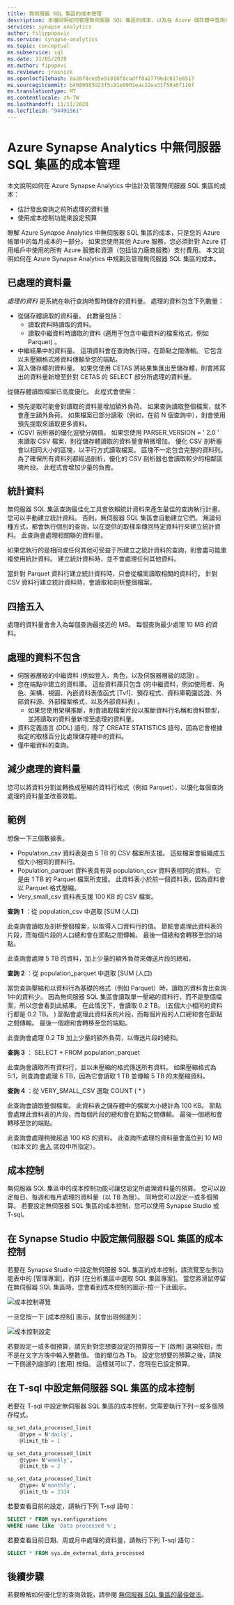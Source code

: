 ```yaml
---
title: 無伺服器 SQL 集區的成本管理
description: 本檔說明如何管理無伺服器 SQL 集區的成本，以及在 Azure 儲存體中查詢資料時，如何計算資料的處理方式。
services: synapse analytics
author: filippopovic
ms.service: synapse-analytics
ms.topic: conceptual
ms.subservice: sql
ms.date: 11/05/2020
ms.author: fipopovi
ms.reviewer: jrasnick
ms.openlocfilehash: 8a26f8ced5e91810f8cadff0a27796dc817e6517
ms.sourcegitcommit: b4880683d23f5c91e9901eac22ea31f50a0f116f
ms.translationtype: MT
ms.contentlocale: zh-TW
ms.lasthandoff: 11/11/2020
ms.locfileid: "94491561"
---
```

# <a name="cost-management-for-serverless-sql-pool-in-azure-synapse-analytics"></a>Azure Synapse Analytics 中無伺服器 SQL 集區的成本管理

本文說明如何在 Azure Synapse Analytics 中估計及管理無伺服器 SQL 集區的成本：
- 估計發出查詢之前所處理的資料量
- 使用成本控制功能來設定預算

瞭解 Azure Synapse Analytics 中無伺服器 SQL 集區的成本，只是您的 Azure 帳單中的每月成本的一部分。 如果您使用其他 Azure 服務，您必須針對 Azure 訂用帳戶中使用的所有 Azure 服務和資源（包括協力廠商服務）支付費用。 本文說明如何在 Azure Synapse Analytics 中規劃及管理無伺服器 SQL 集區的成本。

## <a name="data-processed"></a>已處理的資料量

*處理的資料* 是系統在執行查詢時暫時儲存的資料量。 處理的資料包含下列數量：

- 從儲存體讀取的資料量。 此數量包括：
  - 讀取資料時讀取的資料。
  - 讀取中繼資料時讀取的資料 (適用于包含中繼資料的檔案格式，例如 Parquet) 。
- 中繼結果中的資料量。 這項資料會在查詢執行時，在節點之間傳輸。 它包含以未壓縮格式將資料傳輸至您的端點。 
- 寫入儲存體的資料量。 如果您使用 CETAS 將結果集匯出至儲存體，則會將寫出的資料量新增至針對 CETAS 的 SELECT 部分所處理的資料量。

從儲存體讀取檔案已高度優化。 此程式會使用：

- 預先提取可能會對讀取的資料量增加額外負荷。 如果查詢讀取整個檔案，就不會產生額外負荷。 如果檔案已部分讀取（例如，在前 N 個查詢中），則會使用預先提取來讀取更多資料。
-  (CSV) 剖析器的優化逗號分隔值。 如果您使用 PARSER_VERSION = ' 2.0 ' 來讀取 CSV 檔案，則從儲存體讀取的資料量會稍微增加。 優化 CSV 剖析器會以相同大小的區塊，以平行方式讀取檔案。 區塊不一定包含完整的資料列。 為了確保所有資料列都經過剖析，優化的 CSV 剖析器也會讀取較少的相鄰區塊片段。 此程式會增加少量的負擔。

## <a name="statistics"></a>統計資料

無伺服器 SQL 集區查詢最佳化工具會依賴統計資料來產生最佳的查詢執行計畫。 您可以手動建立統計資料。 否則，無伺服器 SQL 集區會自動建立它們。 無論何種方式，都會執行個別的查詢，以在提供的取樣率傳回特定資料行來建立統計資料。 此查詢會處理相關聯的資料量。

如果您執行的是相同或任何其他可受益于所建立之統計資料的查詢，則會盡可能重複使用統計資料。 建立統計資料時，並不會處理任何其他資料。

當針對 Parquet 資料行建立統計資料時，只會從檔案讀取相關的資料行。 針對 CSV 資料行建立統計資料時，會讀取和剖析整個檔案。

## <a name="rounding"></a>四捨五入

處理的資料量會舍入為每個查詢最接近的 MB。 每個查詢最少處理 10 MB 的資料。

## <a name="what-data-processed-doesnt-include"></a>處理的資料不包含

- 伺服器層級的中繼資料 (例如登入、角色，以及伺服器層級的認證) 。
- 您在端點中建立的資料庫。 這些資料庫只包含 (的中繼資料，例如使用者、角色、架構、視圖、內嵌資料表值函式 [Tvf]、預存程式、資料庫範圍認證、外部資料源、外部檔案格式，以及外部資料表) 。
  - 如果您使用架構推斷，則會讀取檔案片段以推斷資料行名稱和資料類型，並將讀取的資料量新增至處理的資料量。
- 資料定義語言 (DDL) 語句，除了 CREATE STATISTICS 語句，因為它會根據指定的取樣百分比處理儲存體中的資料。
- 僅中繼資料的查詢。

## <a name="reducing-the-amount-of-data-processed"></a>減少處理的資料量

您可以將資料分割並轉換成壓縮的資料行格式（例如 Parquet），以優化每個查詢處理的資料量並改善效能。

## <a name="examples"></a>範例

想像一下三個數據表。

- Population_csv 資料表是由 5 TB 的 CSV 檔案所支援。 這些檔案會組織成五個大小相同的資料行。
- Population_parquet 資料表具有與 population_csv 資料表相同的資料。 它是由 1 TB 的 Parquet 檔案所支援。 此資料表小於前一個資料表，因為資料會以 Parquet 格式壓縮。
- Very_small_csv 資料表支援 100 KB 的 CSV 檔案。

**查詢 1** ：從 population_csv 中選取 [SUM (人口) 

此查詢會讀取及剖析整個檔案，以取得人口資料行的值。 節點會處理此資料表的片段，而每個片段的人口總和會在節點之間傳輸。 最後一個總和會轉移至您的端點。 

此查詢會處理 5 TB 的資料，加上少量的額外負荷來傳送片段的總和。

**查詢 2** ：從 population_parquet 中選取 [SUM (人口) 

當您查詢壓縮和以資料行為基礎的格式（例如 Parquet）時，讀取的資料會比查詢1中的資料少。 因為無伺服器 SQL 集區會讀取單一壓縮的資料行，而不是整個檔案，所以您會看到此結果。 在此情況下，會讀取 0.2 TB。  (五個大小相同的資料行都是 0.2 TB。 ) 節點會處理此資料表的片段，而每個片段的人口總和會在節點之間傳輸。 最後一個總和會轉移至您的端點。 

此查詢會處理 0.2 TB 加上少量的額外負荷，以傳送片段的總和。

**查詢 3** ： SELECT * FROM population_parquet

此查詢會讀取所有資料行，並以未壓縮的格式傳送所有資料。 如果壓縮格式為5:1，則查詢會處理 6 TB，因為它會讀取 1 TB 並傳輸 5 TB 的未壓縮資料。

**查詢 4** ：從 VERY_SMALL_CSV 選取 COUNT ( * ) 

此查詢會讀取整個檔案。 此資料表之儲存體中的檔案大小總計為 100 KB。 節點會處理此資料表的片段，而每個片段的總和會在節點之間傳輸。 最後一個總和會轉移至您的端點。 

此查詢會處理稍微超過 100 KB 的資料。 此查詢所處理的資料量會進位到 10 MB （如本文的 [舍入](#rounding) 區段中所指定）。

## <a name="cost-control"></a>成本控制

無伺服器 SQL 集區中的成本控制功能可讓您設定所處理資料量的預算。 您可以設定每日、每週和每月處理的資料量（以 TB 為限）。 同時您可以設定一或多個預算。 若要設定無伺服器 SQL 集區的成本控制，您可以使用 Synapse Studio 或 T-sql。

## <a name="configure-cost-control-for-serverless-sql-pool-in-synapse-studio"></a>在 Synapse Studio 中設定無伺服器 SQL 集區的成本控制
 
若要在 Synapse Studio 中設定無伺服器 SQL 集區的成本控制，請流覽至左側功能表中的 [管理專案]，而非 [在分析集區中選取 SQL 集區專案]。 當您將滑鼠停留在無伺服器 SQL 集區時，您會看到成本控制的圖示-按一下此圖示。

![成本控制導覽](./media/data-processed/cost-control-menu.png)

一旦您按一下 [成本控制] 圖示，就會出現側邊列：

![成本控制設定](./media/data-processed/cost-control-sidebar.png)

若要設定一或多個預算，請先針對您想要設定的預算按一下 [啟用] 選項按鈕，而不是在文字方塊中輸入整數值。 值的單位為 Tb。 設定您想要的預算之後，請按一下側邊列底部的 [套用] 按鈕。 這樣就可以了，您現在已設定預算。

## <a name="configure-cost-control-for-serverless-sql-pool-in-t-sql"></a>在 T-sql 中設定無伺服器 SQL 集區的成本控制

若要在 T-sql 中設定無伺服器 SQL 集區的成本控制，您需要執行下列一或多個預存程式。

```sql
sp_set_data_processed_limit
    @type = N'daily',
    @limit_tb = 1

sp_set_data_processed_limit
    @type= N'weekly',
    @limit_tb = 2

sp_set_data_processed_limit
    @type= N'monthly',
    @limit_tb = 3334
```

若要查看目前的設定，請執行下列 T-sql 語句：

```sql
SELECT * FROM sys.configurations
WHERE name like 'Data processed %';
```

若要查看目前日期、周或月中處理的資料量，請執行下列 T-sql 語句：

```sql
SELECT * FROM sys.dm_external_data_processed
```

## <a name="next-steps"></a>後續步驟

若要瞭解如何優化您的查詢效能，請參閱 [無伺服器 SQL 集區的最佳做法](best-practices-sql-on-demand.md)。
